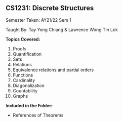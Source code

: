 ## CS1231: Discrete Structures

Semester Taken: AY21/22 Sem 1

Taught By: Tay Yong Chiang & Lawrence Wong Tin Lok

**Topics Covered:**
1. Proofs
2. Quantification
3. Sets
4. Relations
5. Equivalence relations and partial orders
6. Functions
7. Cardinality
8. Diagonalization
9. Countability
10. Graphs

**Included in the Folder:**
* References of Theorems